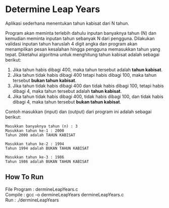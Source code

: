 # Determine Leap Years
Aplikasi sederhana menentukan tahun kabisat dari N tahun.

Program akan meminta terlebih dahulu inputan banyaknya tahun (N) dan kemudian meminta inputan tahun sebanyak N dari pengguna. Dilakukan validasi inputan tahun haruslah 4 digit angka dan program akan menampilkan pesan kesalahan hingga pengguna memasukkan tahun yang tepat. Diketahui algoritma untuk menghitung tahun kabisat adalah sebagai berikut:
1. Jika tahun habis dibagi 400, maka tahun tersebut adalah **tahun kabisat**.
2. Jika tahun tidak habis dibagi 400 tetapi habis dibagi 100, maka tahun tersebut **bukan tahun kabisat**.
3. Jika tahun tidak habis dibagi 400 dan tidak habis dibagi 100, tetapi habis dibagi 4, maka tahun tersebut adalah **tahun kabisat**.
4. Jika tahun tidak habis dibagi 400, tidak habis dibagi 100, dan tidak habis dibagi 4, maka tahun tersebut **bukan tahun kabisat**.

Contoh masukkan (input) dan (output) dari program ini adalah sebagai berikut:
```
Masukkan banyaknya tahun (n) : 3
Masukkan tahun ke-1 : 2000
Tahun 2000 adalah TAHUN KABISAT

Masukkan tahun ke-2 : 1994
Tahun 1994 adalah BUKAN TAHUN KABISAT

Masukkan tahun ke-3 : 1986
Tahun 1986 adalah BUKAN TAHUN KABISAT
```

## How To Run
File Program : dermineLeapYears.c </br>
Compile : gcc -o dermineLeapYears dermineLeapYears.c </br>
Run : ./dermineLeapYears 
